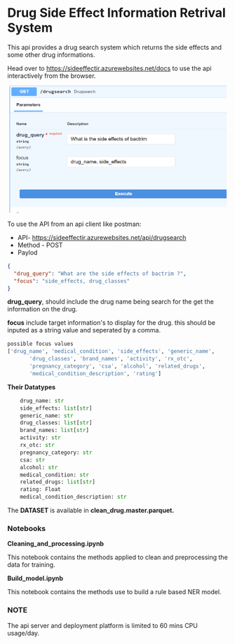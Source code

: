 # Drug Side Effect Information Retrival System

This api provides a drug search system which returns the side effects and some other drug informations.

Head over to https://sideeffectir.azurewebsites.net/docs to use the api interactively from the browser.

<img src="files/img.png" alt="sample drug search" width="500" height="290" />

To use the API from an api client like postman:
- API-  https://sideeffectir.azurewebsites.net/api/drugsearch
- Method - POST
- Paylod
```json
{
  "drug_query": "What are the side effects of bactrim ?",
  "focus": "side_effects, drug_classes"
}
```
**drug_query**, should include the drug name being search for the get the information on the drug.

**focus** include target information's to display for the drug. this should be inputed as a string value and seperated by a comma.


```python
possible focus values
['drug_name', 'medical_condition', 'side_effects', 'generic_name',
       'drug_classes', 'brand_names', 'activity', 'rx_otc',
       'pregnancy_category', 'csa', 'alcohol', 'related_drugs',
       'medical_condition_description', 'rating']
```
**Their Datatypes**
```python
    drug_name: str
    side_effects: list[str]
    generic_name: str 
    drug_classes: list[str]
    brand_names: list[str] 
    activity: str 
    rx_otc: str
    pregnancy_category: str
    csa: str
    alcohol: str
    medical_condition: str 
    related_drugs: list[str]
    rating: Float
    medical_condition_description: str
```
The **DATASET** is available in **clean_drug.master.parquet.**

### Notebooks
**Cleaning_and_processing.ipynb**

This notebook contains the methods applied to clean and preprocessing the data for training.

**Build_model.ipynb**

This notebook contains the methods use to build a rule based NER model.


### NOTE
The api server and deployment platform is limited to 60 mins CPU usage/day.

